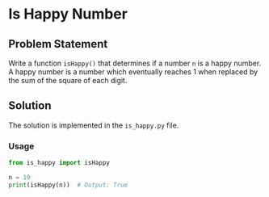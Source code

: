 # Is Happy Number

## Problem Statement
Write a function `isHappy()` that determines if a number `n` is a happy number. A happy number is a number which eventually reaches 1 when replaced by the sum of the square of each digit.

## Solution
The solution is implemented in the `is_happy.py` file.

### Usage
```python
from is_happy import isHappy

n = 19
print(isHappy(n))  # Output: True
